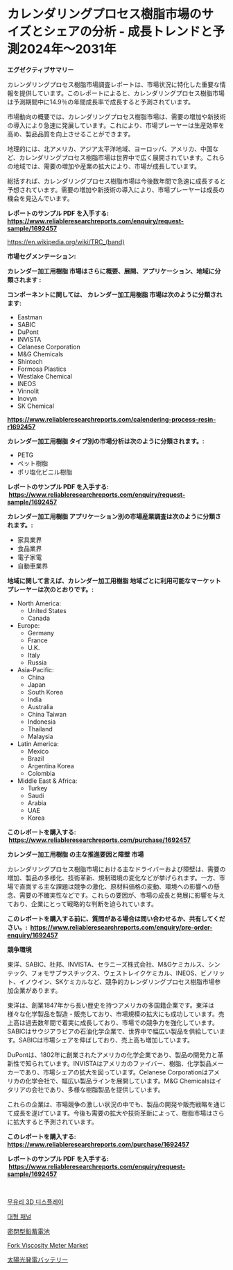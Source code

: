 <p><h1>カレンダリングプロセス樹脂市場のサイズとシェアの分析 - 成長トレンドと予測2024年〜2031年</h1></p><p><strong>エグゼクティブサマリー</strong></p>
<p><p>カレンダリングプロセス樹脂市場調査レポートは、市場状況に特化した重要な情報を提供しています。このレポートによると、カレンダリングプロセス樹脂市場は予測期間中に14.9％の年間成長率で成長すると予測されています。</p><p>市場動向の概要では、カレンダリングプロセス樹脂市場は、需要の増加や新技術の導入により急速に発展しています。これにより、市場プレーヤーは生産効率を高め、製品品質を向上させることができます。</p><p>地理的には、北アメリカ、アジア太平洋地域、ヨーロッパ、アメリカ、中国など、カレンダリングプロセス樹脂市場は世界中で広く展開されています。これらの地域では、需要の増加や産業の拡大により、市場が成長しています。</p><p>総括すれば、カレンダリングプロセス樹脂市場は今後数年間で急速に成長すると予想されています。需要の増加や新技術の導入により、市場プレーヤーは成長の機会を見込んでいます。</p></p>
<p><strong>レポートのサンプル PDF を入手する: <a href="https://www.reliableresearchreports.com/enquiry/request-sample/1692457">https://www.reliableresearchreports.com/enquiry/request-sample/1692457</a></strong></p>
<p><a href="https://en.wikipedia.org/wiki/TRC_(band)">https://en.wikipedia.org/wiki/TRC_(band)</a></p>
<p><strong>市場セグメンテーション:</strong></p>
<p><strong> カレンダー加工用樹脂 市場はさらに概要、展開、アプリケーション、地域に分類されます :</strong></p>
<p><strong>コンポーネントに関しては、 カレンダー加工用樹脂 市場は次のように分類されます: &nbsp;</strong></p>
<p><ul><li>Eastman</li><li>SABIC</li><li>DuPont</li><li>INVISTA</li><li>Celanese Corporation</li><li>M&G Chemicals</li><li>Shintech</li><li>Formosa Plastics</li><li>Westlake Chemical</li><li>INEOS</li><li>Vinnolit</li><li>Inovyn</li><li>SK Chemical</li></ul></p>
<p><strong><a href="https://www.reliableresearchreports.com/calendering-process-resin-r1692457">https://www.reliableresearchreports.com/calendering-process-resin-r1692457</a></strong></p>
<p><strong> カレンダー加工用樹脂 タイプ別の市場分析は次のように分類されます。:</strong></p>
<p><ul><li>PETG</li><li>ペット樹脂</li><li>ポリ塩化ビニル樹脂</li></ul></p>
<p><strong>レポートのサンプル PDF を入手する: &nbsp;<a href="https://www.reliableresearchreports.com/enquiry/request-sample/1692457">https://www.reliableresearchreports.com/enquiry/request-sample/1692457</a></strong></p>
<p><strong> カレンダー加工用樹脂 アプリケーション別の市場産業調査は次のように分類されます。:</strong></p>
<p><ul><li>家具業界</li><li>食品業界</li><li>電子家電</li><li>自動車業界</li></ul></p>
<p><strong>地域に関して言えば、カレンダー加工用樹脂 地域ごとに利用可能なマーケットプレーヤーは次のとおりです。:</strong></p>
<p><ul>
    <li>
        North America:
        <ul>
            <li>United States</li>
            <li>Canada</li>
        </ul>
    </li>
    <li>
        Europe:
        <ul>
            <li>Germany</li>
            <li>France</li>
            <li>U.K.</li>
            <li>Italy</li>
            <li>Russia</li>
        </ul>
    </li>
    <li>
        Asia-Pacific:
        <ul>
            <li>China</li>
            <li>Japan</li>
            <li>South Korea</li>
            <li>India</li>
            <li>Australia</li>
            <li>China Taiwan</li>
            <li>Indonesia</li>
            <li>Thailand</li>
            <li>Malaysia</li>
        </ul>
    </li>
    <li>
        Latin America:
        <ul>
            <li>Mexico</li>
            <li>Brazil</li>
            <li>Argentina Korea</li>
            <li>Colombia</li>
        </ul>
    </li>
    <li>
        Middle East & Africa:
        <ul>
            <li>Turkey</li>
            <li>Saudi</li>
            <li>Arabia</li>
            <li>UAE</li>
            <li>Korea</li>
        </ul>
    </li>
    </ul></p>
<p><strong>このレポートを購入する: &nbsp;<a href="https://www.reliableresearchreports.com/purchase/1692457">https://www.reliableresearchreports.com/purchase/1692457</a></strong></p>
<p><strong>カレンダー加工用樹脂 の主な推進要因と障壁 市場</strong></p>
<p><p>カレンダリングプロセス樹脂市場における主なドライバーおよび障壁は、需要の増加、製品の多様化、技術革新、規制環境の変化などが挙げられます。一方、市場で直面する主な課題は競争の激化、原材料価格の変動、環境への影響への懸念、需要の不確実性などです。これらの要因が、市場の成長と発展に影響を与えており、企業にとって戦略的な判断を迫られています。</p></p>
<p><strong>このレポートを購入する前に、質問がある場合は問い合わせるか、共有してください。:&nbsp; <a href="https://www.reliableresearchreports.com/enquiry/pre-order-enquiry/1692457">https://www.reliableresearchreports.com/enquiry/pre-order-enquiry/1692457</a></strong></p>
<p><strong>競争環境</strong></p>
<p><p>東洋、SABIC、杜邦、INVISTA、セラニーズ株式会社、M&Gケミカルス、シンテック、フォモサプラスチックス、ウェストレイクケミカル、INEOS、ビノリット、イノウイン、SKケミカルなど、競争的カレンダリングプロセス樹脂市場参加企業があります。</p><p>東洋は、創業1847年から長い歴史を持つアメリカの多国籍企業です。東洋は様々な化学製品を製造・販売しており、市場規模の拡大にも成功しています。売上高は過去数年間で着実に成長しており、市場での競争力を強化しています。SABICはサウジアラビアの石油化学企業で、世界中で幅広い製品を供給しています。SABICは市場シェアを伸ばしており、売上高も増加しています。</p><p>DuPontは、1802年に創業されたアメリカの化学企業であり、製品の開発力と革新性で知られています。INVISTAはアメリカのファイバー、樹脂、化学製品メーカーであり、市場シェアの拡大を図っています。Celanese Corporationはアメリカの化学会社で、幅広い製品ラインを展開しています。M&G Chemicalsはイタリアの会社であり、多様な樹脂製品を提供しています。</p><p>これらの企業は、市場競争の激しい状況の中でも、製品の開発や販売戦略を通じて成長を遂げています。今後も需要の拡大や技術革新によって、樹脂市場はさらに拡大すると予測されています。</p></p>
<p><strong>このレポートを購入する: &nbsp; <a href="https://www.reliableresearchreports.com/purchase/1692457">https://www.reliableresearchreports.com/purchase/1692457</a></strong></p>
<p><strong>レポートのサンプル PDF を入手する: &nbsp;<a href="https://www.reliableresearchreports.com/enquiry/request-sample/1692457">https://www.reliableresearchreports.com/enquiry/request-sample/1692457</a></strong><strong></strong></p>
<p>&nbsp;</p>
<p><p><a href="https://github.com/mpodehpw07370073/Market-Research-Report-List-2/blob/main/8641356177219.md">무유리 3D 디스플레이</a></p><p><a href="https://github.com/nicholasellison0076890/Market-Research-Report-List-1/blob/main/8649198177218.md">대형 패널</a></p><p><a href="https://github.com/mohamedbakry57/Market-Research-Report-List-4/blob/main/9546718164249.md">密閉型鉛蓄電池</a></p><p><a href="https://github.com/brenzgnarento/Market-Research-Report-List-3/blob/main/fork-viscosity-meter-market.md">Fork Viscosity Meter Market</a></p><p><a href="https://github.com/DanykaKilback/Market-Research-Report-List-1/blob/main/7952594164248.md">太陽光発電バッテリー</a></p></p>